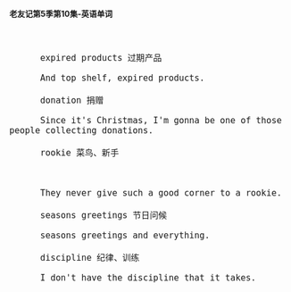 #### 老友记第5季第10集-英语单词

<div style="font-size: 18px">
<br />

```
      expired products 过期产品

      And top shelf, expired products.

      donation 捐赠

      Since it's Christmas, I'm gonna be one of those people collecting donations.

      rookie 菜鸟、新手



      They never give such a good corner to a rookie.

      seasons greetings 节日问候

      seasons greetings and everything.

      discipline 纪律、训练

      I don't have the discipline that it takes.

```
<br />
</div>
